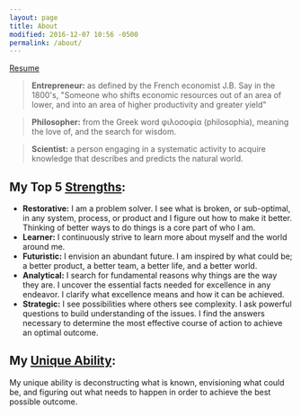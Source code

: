 ```yaml
---
layout: page
title: About
modified: 2016-12-07 10:56 -0500
permalink: /about/
---
```

[Resume][r]

> **Entrepreneur:** as defined by the French economist J.B. Say in the 1800's,  "Someone who shifts economic resources out of an area of lower, and into an area of higher productivity and greater yield"

> **Philosopher:** from the Greek word φιλοσοφία (philosophia), meaning the love of, and the search for wisdom.

> **Scientist:** a person engaging in a systematic activity to acquire knowledge that describes and predicts the natural world.


## My Top 5 [Strengths][sf]:  

- **Restorative:** I am a problem solver. I see what is broken, or sub-optimal, in any system, process, or product and I figure out how to make it better.  Thinking of better ways to do things is a core part of who I am.  
- **Learner:** I continuously strive to learn more about myself and the world around me.  
- **Futuristic:** I envision an abundant future. I am inspired by what could be; a better product, a better team, a better life, and a better world.  
- **Analytical:** I search for fundamental reasons why things are the way they are.  I uncover the essential facts needed for excellence in any endeavor.  I clarify what excellence means and how it can be achieved.  
- **Strategic:** I see possibilities where others see complexity.  I ask powerful questions to build understanding of the issues.  I find the answers necessary to determine the most effective course of action to achieve an optimal outcome.  

## My [Unique Ability][ua]:  

My unique ability is deconstructing what is known, envisioning what could be, and figuring out what needs to happen in order to achieve the best possible outcome.




[sf]: http://amzn.to/2bXbU8j
[ua]: http://amzn.to/2bsLsDM
[r]: https://s3.amazonaws.com/storage-hadji/AntoniosHadjigeorgalis_RESUME.pdf
